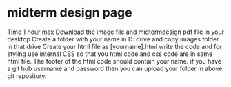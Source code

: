 # midterm design page
Time 1 hour max
Download the image file and midtermdesign pdf file in your desktop
Create a folder with your name in D: drive and copy images folder in that drive
Create your html file as [yourname].html
write the code and for styling use internal CSS so that you html code and css code are in same html file.
The footer of the html code should contain your name.
if you have a git hub username and password then you can upload your folder in above git repository.
